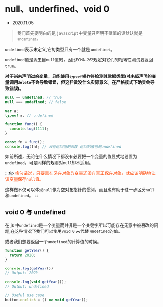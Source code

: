 # null、underfined、void 0

- 2020.11.05

> 我们首先要明白的是,`javascript`中变量只声明不赋值的话默认就是`undefined`。

`undefined`表示未定义,它的类型只有一个就是 `undefined`。

`undefined`值是派生自`null`值的，因此`ECMA-262`规定对它们的相等性测试要返回`true`。

**对于尚未声明过的变量，只能使用`typeof`操作符检测其数据类型(对未经声明的变量调用`delete`不会导致错误，但这样做没什么实际意义，在严格模式下确实会导致错误)。**

```js
null == undefined; // true
null === undefined; // false

var a;
typeof a; // undefined

function func() {
  console.log(1111);
}

const fn = func();
console.log(fn); // 没有返回值的函数 返回的值也是undefined
```

如前所述，无论在什么情况下都没有必要把一个变量的值显式地设置为`undefined`，可是同样的规则对`null`却不适用。

:::tip
<font color="#ff4400">换句话说，只要意在保存对象的变量还没有真正保存对象，就应该明确地让该变量保存`null`值。</font>

这样做不仅可以体现`null`作为空对象指针的惯例，而且也有助于进一步区分`null`和`undefined`。
:::

## void 0 与 undefined

在 js 中`undefined`是一个变量而并非是一个关键字所以可能存在无意中被篡改的问题,在这种情况下我们可以使用`void 0` 来代替 `undefined`的值。

或者我们想要返回一个`undefined`的计算值的时候。

```js
function getYear() {
  return 2020;
}

console.log(getYear());
// Output: 2020

console.log(void getYear());
// Output: undefined

// Useful use case
button.onclick = () => void getYear();
```
